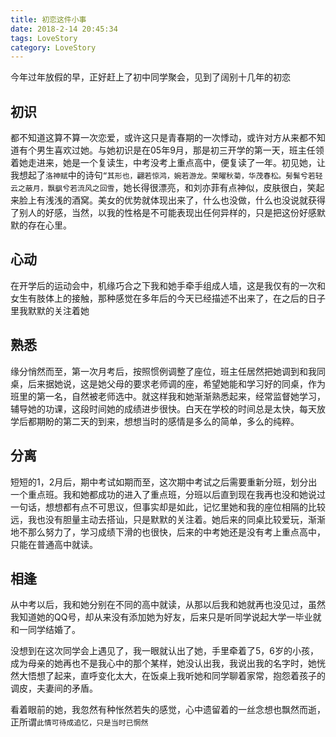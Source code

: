 ```yaml
---
title: 初恋这件小事
date: 2018-2-14 20:45:34
tags: LoveStory
category: LoveStory
---
```

今年过年放假的早，正好赶上了初中同学聚会，见到了阔别十几年的初恋

<!-- more -->

## 初识
都不知道这算不算一次恋爱，或许这只是青春期的一次悸动，或许对方从来都不知道有个男生喜欢过她。与她初识是在05年9月，那是初三开学的第一天，班主任领着她走进来，她是一个复读生，中考没考上重点高中，便复读了一年。初见她，让我想起了`洛神赋`中的诗句`“其形也，翩若惊鸿，婉若游龙。荣曜秋菊，华茂春松。髣髴兮若轻云之蔽月，飘飖兮若流风之回雪`，她长得很漂亮，和刘亦菲有点神似，皮肤很白，笑起来脸上有浅浅的酒窝。美女的优势就体现出来了，什么也没做，什么也没说就获得了别人的好感，当然，以我的性格是不可能表现出任何异样的，只是把这份好感默默的存在心里。

## 心动
在开学后的运动会中，机缘巧合之下我和她手牵手组成人墙，这是我仅有的一次和女生有肢体上的接触，那种感觉在多年后的今天已经描述不出来了，在之后的日子里我默默的关注着她

## 熟悉
缘分悄然而至，第一次月考后，按照惯例调整了座位，班主任居然把她调到和我同桌，后来据她说，这是她父母的要求老师调的座，希望她能和学习好的同桌，作为班里的第一名，自然被老师选中。就这样我和她渐渐熟悉起来，经常监督她学习，辅导她的功课，这段时间她的成绩进步很快。白天在学校的时间总是太快，每天放学后都期盼的第二天的到来，想想当时的感情是多么的简单，多么的纯粹。

## 分离
短短的1，2月后，期中考试如期而至，这次期中考试之后需要重新分班，划分出一个重点班。我和她都成功的进入了重点班，分班以后直到现在我再也没和她说过一句话，想想都有点不可思议，但事实却是如此，记忆里她和我的座位相隔的比较远，我也没有胆量主动去搭讪，只是默默的关注着。她后来的同桌比较爱玩，渐渐地不那么努力了，学习成绩下滑的也很快，后来的中考她还是没有考上重点高中，只能在普通高中就读。

## 相逢
从中考以后，我和她分别在不同的高中就读，从那以后我和她就再也没见过，虽然我知道她的QQ号，却从来没有添加她为好友，后来只是听同学说起大学一毕业就和一同学结婚了。

没想到在这次同学会上遇见了，我一眼就认出了她，手里牵着了5，6岁的小孩，成为母亲的她再也不是我心中的那个某样，她没认出我，我说出我的名字时，她恍然大悟想了起来，直呼变化太大，在饭桌上我听她和同学聊着家常，抱怨着孩子的调皮，夫妻间的矛盾。

看着眼前的她，我忽然有种怅然若失的感觉，心中遗留着的一丝念想也飘然而逝，正所谓`此情可待成追忆，只是当时已惘然`

